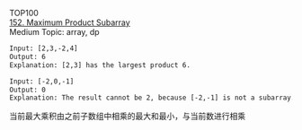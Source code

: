 TOP100  
[152. Maximum Product Subarray](https://leetcode.com/problems/maximum-product-subarray/)   
Medium
Topic: array, dp

```html
Input: [2,3,-2,4]
Output: 6
Explanation: [2,3] has the largest product 6.

Input: [-2,0,-1]
Output: 0
Explanation: The result cannot be 2, because [-2,-1] is not a subarray.
```


当前最大乘积由之前子数组中相乘的最大和最小，与当前数进行相乘
